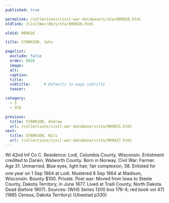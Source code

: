```yaml
---
published: true

permalink: /collections/civil-war-database/s/sta/009826.html
oldlink: /CivilWar/db/s/sta/009826.html

oldid: 009826

title: STARKSON, John

pagelist:
  exclude: false
  order: 9826
  image: 
  alt:
  caption:
  title:
  subtitle:      # Defaults to page subtitle
  teaser:

category: 
  - S 
  - STA

previous:
  title: STARKSON, Andrew
  url: /collections/civil-war-database/s/sta/009825.html  
next:
  title: STARKSON, Nils
  url: /collections/civil-war-database/s/sta/009827.html   
---
```

WI 42nd Inf Co C. Residence: Lodi, Columbia County, Wisconsin. Enlistment credited to Darien, Walworth County. Born in Norway. Civil War: Farmer. Age 31. Unmarried. Blue eyes, light hair, fair complexion, 5&#146;8&#148;. Enlisted for one year on 1 Sep 1864 at Lodi. Mustered 6 Sep 1864 at Madison, Wisconsin. Bounty $100. Private. Post war: Moved from Iowa to Steele County, Dakota Territory, in June 1877. Lived at Traill County, North Dakota. Dead (before 1907). Sources: (WHS Series 1200 box 176-4; red book vol 47) (1885 Census, Dakota Territory) (Ulvestad p330)